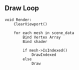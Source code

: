 ## Draw Loop
    void Render:
        ClearViewport()

        for each mesh in scene_data 
            Bind Vertex Array
            Bind shader

            if mesh->IsIndexed()
                DrawIndexed
            else
                Draw